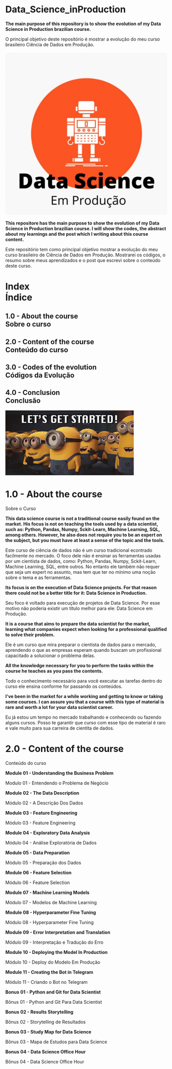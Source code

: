 # Data_Science_inProduction
**The main purpose of this repository is to show the evolution of my Data Science in Production brazilian course.**

O principal objetivo deste repositório é mostrar a evolução do meu curso brasileiro Ciência de Dados em Produção.

![Image description](https://github.com/panambY/Data_Science_inProduction/blob/master/data_science_em_producao_logo.png)

**This repositore has the main purpose to show the evolution of my Data Science in Production brazilian course.
I will show the codes, the abstract about my learnings and the post which I writing about this course content.**

Este repositório tem como principal objetivo mostrar a evolução do meu curso brasileiro de Ciência de Dados em Produção.
Mostrarei os códigos, o resumo sobre meus aprendizados e o post que escrevi sobre o conteúdo deste curso.

# Index<br>Índice
## 1.0 - About the course <br>Sobre o curso
## 2.0 - Content of the course <br>Conteúdo do curso
## 3.0 - Codes of the evolution <br>Códigos da Evolução
## 4.0 - Conclusion <br>Conclusão

![Image description](https://github.com/panambY/Data_Science_inProduction/blob/master/gif_minions.gif)

# 1.0 - About the course
Sobre o Curso

**This data science course is not a traditional course easily found on the market. His focus is not on teaching the tools used by a data scientist, such as: Python, Pandas, Numpy, Sckit-Learn, Machine Learning, SQL, among others. However, he also does not require you to be an expert on the subject, but you must have at least a sense of the topic and the tools.**

Este curso de ciência de dados não é um curso tradicional econtrado facilmente no mercado. O foco dele não é ensinar as ferramentas usadas por um cientista de dados, como: Python, Pandas, Numpy, Sckit-Learn, Machine Learning, SQL, entre outros. No entanto ele também não requer que seja um expert no assunto, mas tem que ter no mínimo uma noção sobre o tema e as ferramentas.

**Its focus is on the execution of Data Science projects. For that reason there could not be a better title for it: Data Science in Production.**

Seu foco é voltado para execução de projetos de Data Science. Por esse motivo não poderia existir um título melhor para ele: Data Science em Produção.

**It is a course that aims to prepare the data scientist for the market, learning what companies expect when looking for a professional qualified to solve their problem.**

Ele é um curso que mira preparar o cientista de dados para o mercado, aprendendo o que as empresas esperam quando buscam um profissional capacitado a solucionar o problema delas.

**All the knowledge necessary for you to perform the tasks within the course he teaches as you pass the contents.**

Todo o conhecimento necessário para você executar as tarefas dentro do curso ele ensina conforme for passando os conteúdos.

**I've been in the market for a while working and getting to know or taking some courses. I can assure you that a course with this type of material is rare and worth a lot for your data scientist career.**

Eu já estou um tempo no mercado trabalhando e conhecendo ou fazendo alguns cursos. Posso te garantir que curso com esse tipo de material é raro e vale muito para sua carreira de cientita de dados.

# 2.0 - Content of the course
Conteúdo do curso

**Module 01 - Understanding the Business Problem**

Modulo 01 - Entendendo o Problema de Negócio

**Module 02 - The Data Description**

Módulo 02 - A Descrição Dos Dados

**Module 03 - Feature Engineering**

Módulo 03 - Feature Engineering

**Module 04 - Exploratory Data Analysis**

Módulo 04 - Análise Exploratória de Dados

**Module 05 - Data Preparation**

Módulo 05 - Preparação dos Dados

**Module 06 - Feature Selection**

Módulo 06 - Feature Selection

**Module 07 - Machine Learning Models**

Módulo 07 - Modelos de Machine Learning

**Module 08 - Hyperparameter Fine Tuning**

Módulo 08 - Hyperparameter Fine Tuning

**Module 09 - Error Interpretation and Translation**

Módulo 09 - Interpretação e Tradução do Erro

**Module 10 - Deploying the Model In Production**

Módulo 10 - Deploy do Modelo Em Produção

**Module 11 - Creating the Bot in Telegram**

Módulo 11 - Criando o Bot no Telegram

**Bonus 01 - Python and Git for Data Scientist**

Bônus 01 - Python and Git Para Data Scientist

**Bonus 02 - Results Storytelling**

Bônus 02 - Storytelling de Resultados

**Bonus 03 - Study Map for Data Science**

Bônus 03 - Mapa de Estudos para Data Science

**Bonus 04 - Data Science Office Hour**

Bônus 04 - Data Science Office Hour
